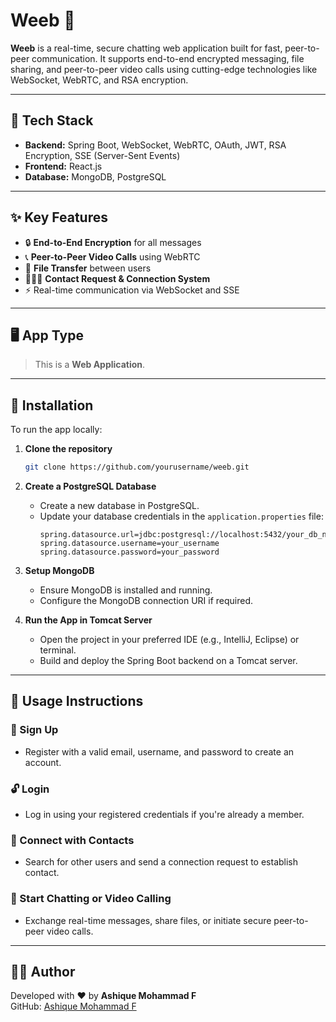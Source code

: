 # Weeb 💬

**Weeb** is a real-time, secure chatting web application built for fast, peer-to-peer communication. It supports end-to-end encrypted messaging, file sharing, and peer-to-peer video calls using cutting-edge technologies like WebSocket, WebRTC, and RSA encryption.

---

## 🔧 Tech Stack

- **Backend:** Spring Boot, WebSocket, WebRTC, OAuth, JWT, RSA Encryption, SSE (Server-Sent Events)
- **Frontend:** React.js
- **Database:** MongoDB, PostgreSQL

---

## ✨ Key Features

- 🔒 **End-to-End Encryption** for all messages
- 📞 **Peer-to-Peer Video Calls** using WebRTC
- 📁 **File Transfer** between users
- 🧑‍🤝‍🧑 **Contact Request & Connection System**
- ⚡ Real-time communication via WebSocket and SSE

---

## 🖥️ App Type

> This is a **Web Application**.

---

## 🚀 Installation

To run the app locally:

1. **Clone the repository**
   ```bash
   git clone https://github.com/yourusername/weeb.git
   ```

2. **Create a PostgreSQL Database**
   - Create a new database in PostgreSQL.
   - Update your database credentials in the `application.properties` file:
     ```properties
     spring.datasource.url=jdbc:postgresql://localhost:5432/your_db_name
     spring.datasource.username=your_username
     spring.datasource.password=your_password
     ```

3. **Setup MongoDB**
   - Ensure MongoDB is installed and running.
   - Configure the MongoDB connection URI if required.

4. **Run the App in Tomcat Server**
   - Open the project in your preferred IDE (e.g., IntelliJ, Eclipse) or terminal.
   - Build and deploy the Spring Boot backend on a Tomcat server.

---

## 📲 Usage Instructions

### 🔐 Sign Up
- Register with a valid email, username, and password to create an account.

### 🔓 Login
- Log in using your registered credentials if you're already a member.

### 🤝 Connect with Contacts
- Search for other users and send a connection request to establish contact.

### 💬 Start Chatting or Video Calling
- Exchange real-time messages, share files, or initiate secure peer-to-peer video calls.

---

## 👨‍💻 Author

Developed with ❤️ by **Ashique Mohammad F**  
GitHub: [Ashique Mohammad F](https://github.com/master-vibe)

